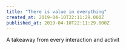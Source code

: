 ```yaml
---
title: "There is value in everything"
created_at: 2019-04-10T22:11:29.000Z
published_at: 2019-04-10T22:11:29.000Z
---
```

A takeaway from every interaction and activit
